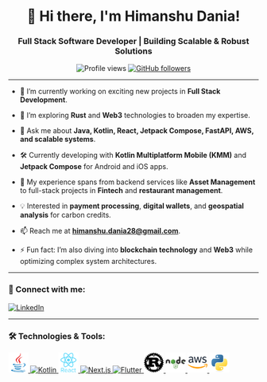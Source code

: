 <h1 align="center">👋 Hi there, I'm Himanshu Dania!</h1>
<h3 align="center">Full Stack Software Developer | Building Scalable & Robust Solutions</h3>

<p align="center">
  <img src="https://komarev.com/ghpvc/?username=28Dania28&label=Profile%20views&color=0e75b6&style=flat" alt="Profile views"/>
  <a href="https://github.com/28Dania28"><img src="https://img.shields.io/github/followers/28Dania28?label=Follow&style=social" alt="GitHub followers"></a>
</p>

---

- 🔭 I’m currently working on exciting new projects in **Full Stack Development**.

- 🌱 I’m exploring **Rust** and **Web3** technologies to broaden my expertise.

- 💬 Ask me about **Java, Kotlin, React, Jetpack Compose, FastAPI, AWS, and scalable systems**.

- 🛠️ Currently developing with **Kotlin Multiplatform Mobile (KMM)** and **Jetpack Compose** for Android and iOS apps.

- 🏢 My experience spans from backend services like **Asset Management** to full-stack projects in **Fintech** and **restaurant management**.

- 💡 Interested in **payment processing**, **digital wallets**, and **geospatial analysis** for carbon credits.

- 📫 Reach me at **himanshu.dania28@gmail.com**.

- ⚡ Fun fact: I’m also diving into **blockchain technology** and **Web3** while optimizing complex system architectures.

---

<h3 align="left">🔗 Connect with me:</h3>
<p align="left">
  <a href="https://www.linkedin.com/in/himanshudania/" target="blank"><img align="center" src="https://cdn-icons-png.flaticon.com/512/174/174857.png" alt="LinkedIn" height="30" width="40" /></a>
</p>

---

<h3 align="left">🛠️ Technologies & Tools:</h3>
<p align="left">
  <a href="https://www.java.com" target="_blank"> <img src="https://raw.githubusercontent.com/devicons/devicon/master/icons/java/java-original.svg" alt="Java" width="40" height="40"/> </a>
  <a href="https://kotlinlang.org/" target="_blank"> <img src="https://www.vectorlogo.zone/logos/kotlinlang/kotlinlang-icon.svg" alt="Kotlin" width="40" height="40"/> </a>
  <a href="https://reactjs.org/" target="_blank"> <img src="https://raw.githubusercontent.com/devicons/devicon/master/icons/react/react-original-wordmark.svg" alt="React" width="40" height="40"/> </a>
  <a href="https://nextjs.org/" target="_blank"> <img src="https://upload.wikimedia.org/wikipedia/commons/8/8e/Nextjs-logo.svg" alt="Next.js" width="40" height="40"/> </a>
  <a href="https://flutter.dev/" target="_blank"> <img src="https://www.vectorlogo.zone/logos/flutterio/flutterio-icon.svg" alt="Flutter" width="40" height="40"/> </a>
  <a href="https://www.rust-lang.org/" target="_blank"> <img src="https://raw.githubusercontent.com/devicons/devicon/master/icons/rust/rust-plain.svg" alt="Rust" width="40" height="40"/> </a>
  <a href="https://nodejs.org" target="_blank"> <img src="https://raw.githubusercontent.com/devicons/devicon/master/icons/nodejs/nodejs-original-wordmark.svg" alt="Node.js" width="40" height="40"/> </a>
  <a href="https://aws.amazon.com/" target="_blank"> <img src="https://raw.githubusercontent.com/devicons/devicon/master/icons/amazonwebservices/amazonwebservices-original-wordmark.svg" alt="AWS" width="40" height="40"/> </a>
  <a href="https://www.python.org/" target="_blank"> <img src="https://raw.githubusercontent.com/devicons/devicon/master/icons/python/python-original.svg" alt="Python" width="40" height="40"/> </a>
</p>
